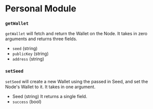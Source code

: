 # Personal Module

### `getWallet`
`getWallet` will fetch and return the Wallet on the Node. It takes in zero arguments and returns three fields.
- `seed` (string)
- `publicKey` (string)
- `address` (string)

### `setSeed`
`setSeed` will create a new Wallet using the passed in Seed, and set the Node's Wallet to it. It takes in one argument.
- Seed (string)
It returns a single field.
- `success` (bool)
